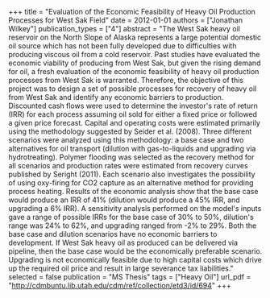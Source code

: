 +++
title = "Evaluation of the Economic Feasibility of Heavy Oil Production Processes for West Sak Field"
date = 2012-01-01
authors = ["Jonathan Wilkey"]
publication_types = ["4"]
abstract = "The West Sak heavy oil reservoir on the North Slope of Alaska represents a large potential domestic oil source which has not been fully developed due to difficulties with producing viscous oil from a cold reservoir. Past studies have evaluated the economic viability of producing from West Sak, but given the rising demand for oil, a fresh evaluation of the economic feasibility of heavy oil production processes from West Sak is warranted. Therefore, the objective of this project was to design a set of possible processes for recovery of heavy oil from West Sak and identify any economic barriers to production. Discounted cash flows were used to determine the investor's rate of return (IRR) for each process assuming oil sold for either a fixed price or followed a given price forecast. Capital and operating costs were estimated primarily using the methodology suggested by Seider et al. (2008). Three different scenarios were analyzed using this methodology: a base case and two alternatives for oil transport (dilution with gas-to-liquids and upgrading via hydrotreating). Polymer flooding was selected as the recovery method for all scenarios and production rates were estimated from recovery curves published by Seright (2011). Each scenario also investigates the possibility of using oxy-firing for CO2 capture as an alternative method for providing process heating. Results of the economic analysis show that the base case would produce an IRR of 41% (dilution would produce a 45% IRR, and upgrading a 6% IRR). A sensitivity analysis performed on the model's inputs gave a range of possible IRRs for the base case of 30% to 50%, dilution's range was 24% to 62%, and upgrading ranged from -2% to 29%. Both the base case and dilution scenarios have no economic barriers to development. If West Sak heavy oil as produced can be delivered via pipeline, then the base case would be the economically preferable scenario. Upgrading is not economically feasible due to high capital costs which drive up the required oil price and result in large severance tax liabilities."
selected = false
publication = "MS Thesis"
tags = ["Heavy Oil"]
url_pdf = "http://cdmbuntu.lib.utah.edu/cdm/ref/collection/etd3/id/694"
+++

